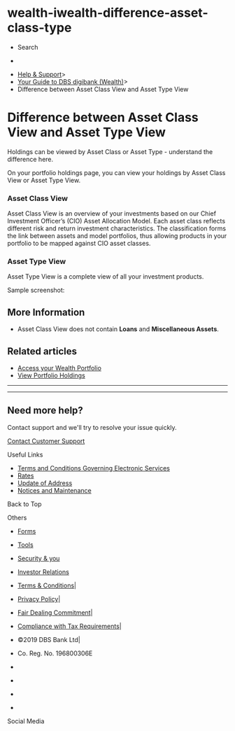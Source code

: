 # wealth-iwealth-difference-asset-class-type

[](https://www.dbs.com.sg)

  * Search 

  * 


[](https://www.dbs.com.sg/personal/default.page) [](https://www.dbs.com.sg/personal/support/wealth-iwealth-difference-asset-class-type.html)

  * [Help & Support](https://www.dbs.com.sg/personal/support/home.html)>
  * [Your Guide to DBS digibank (Wealth)](https://www.dbs.com.sg/personal/support/guide-iwealth.html)>
  * Difference between Asset Class View and Asset Type View



# Difference between Asset Class View and Asset Type View

Holdings can be viewed by Asset Class or Asset Type - understand the difference here.

  
  


On your portfolio holdings page, you can view your holdings by Asset Class View or Asset Type View.

### Asset Class View

Asset Class View is an overview of your investments based on our Chief Investment Officer’s (CIO) Asset Allocation Model. Each asset class reflects different risk and return investment characteristics. The classification forms the link between assets and model portfolios, thus allowing products in your portfolio to be mapped against CIO asset classes.   
  


### Asset Type View

Asset Type View is a complete view of all your investment products.   
  
Sample screenshot:  
  


## More Information

  * Asset Class View does not contain **Loans** and **Miscellaneous Assets**.



## Related articles

  * [Access your Wealth Portfolio](https://www.dbs.com.sg/personal/support/wealth-iwealth-access-portfolio-dashboard.html)
  * [View Portfolio Holdings](https://www.dbs.com.sg/personal/support/wealth-iwealth-view-listing-portfolio-holdings.html)



* * *

* * *

## Need more help?

Contact support and we'll try to resolve your issue quickly.

[Contact Customer Support](https://www.dbs.com.sg/personal/contact-us.page)

Useful Links

  * [Terms and Conditions Governing Electronic Services](https://www.dbs.com.sg/personal/deposits/terms-conditions-electronic-services.page)
  * [Rates](https://www.dbs.com.sg/personal/rates-online/default.page)
  * [Update of Address](https://www.dbs.com.sg/personal/deposits/update-address.page)
  * [Notices and Maintenance](https://www.dbs.com.sg/personal/deposits/maintenance-schedule.page)



Back to Top

Others

  * [Forms](https://www.dbs.com.sg/personal/forms/default.page)
  * [Tools](https://www.dbs.com.sg/personal/calculators/default.page)
  * [Security & you](https://www.dbs.com.sg/personal/deposits/security-and-you/default.page)
  * [Investor Relations](https://www.dbs.com/investor/default.page)



  * [Terms & Conditions](https://www.dbs.com/terms/default.page)|
  * [Privacy Policy](https://www.dbs.com/privacy/default.page)|
  * [Fair Dealing Commitment](https://www.dbs.com/fairdealing/default.page)|
  * [Compliance with Tax Requirements](https://www.dbs.com.sg/personal/compliance-tax-requirements/index.html)|
  * ©2019 DBS Bank Ltd|
  * Co. Reg. No. 196800306E



  * [](https://www.facebook.com/dbs.sg)
  * [](https://twitter.com/dbsbank)
  * [](https://www.linkedin.com/company/dbs-bank)
  * [](https://www.youtube.com/dbs)



Social Media
